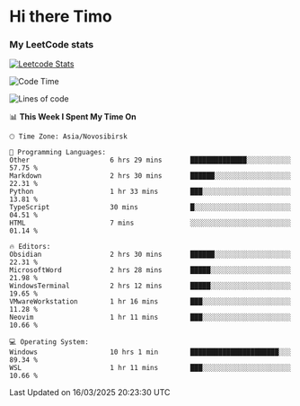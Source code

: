 # Hi there Timo
### My LeetCode stats
[![Leetcode Stats](https://leetcard.jacoblin.cool/przdtl?border=0&radius=20&ext=heatmap&theme=nord)](https://leetcode.com/przdtl)

<!--START_SECTION:waka-->
![Code Time](http://img.shields.io/badge/Code%20Time-674%20hrs%2017%20mins-blue)

![Lines of code](https://img.shields.io/badge/From%20Hello%20World%20I%27ve%20Written-84.0%20thousand%20lines%20of%20code-blue)

📊 **This Week I Spent My Time On** 

```text
🕑︎ Time Zone: Asia/Novosibirsk

💬 Programming Languages: 
Other                    6 hrs 29 mins       ██████████████░░░░░░░░░░░   57.75 % 
Markdown                 2 hrs 30 mins       ██████░░░░░░░░░░░░░░░░░░░   22.31 % 
Python                   1 hr 33 mins        ███░░░░░░░░░░░░░░░░░░░░░░   13.81 % 
TypeScript               30 mins             █░░░░░░░░░░░░░░░░░░░░░░░░   04.51 % 
HTML                     7 mins              ░░░░░░░░░░░░░░░░░░░░░░░░░   01.14 % 

🔥 Editors: 
Obsidian                 2 hrs 30 mins       ██████░░░░░░░░░░░░░░░░░░░   22.31 % 
MicrosoftWord            2 hrs 28 mins       █████░░░░░░░░░░░░░░░░░░░░   21.98 % 
WindowsTerminal          2 hrs 12 mins       █████░░░░░░░░░░░░░░░░░░░░   19.65 % 
VMwareWorkstation        1 hr 16 mins        ███░░░░░░░░░░░░░░░░░░░░░░   11.28 % 
Neovim                   1 hr 11 mins        ███░░░░░░░░░░░░░░░░░░░░░░   10.66 % 

💻 Operating System: 
Windows                  10 hrs 1 min        ██████████████████████░░░   89.34 % 
WSL                      1 hr 11 mins        ███░░░░░░░░░░░░░░░░░░░░░░   10.66 % 
```


 Last Updated on 16/03/2025 20:23:30 UTC
<!--END_SECTION:waka-->
